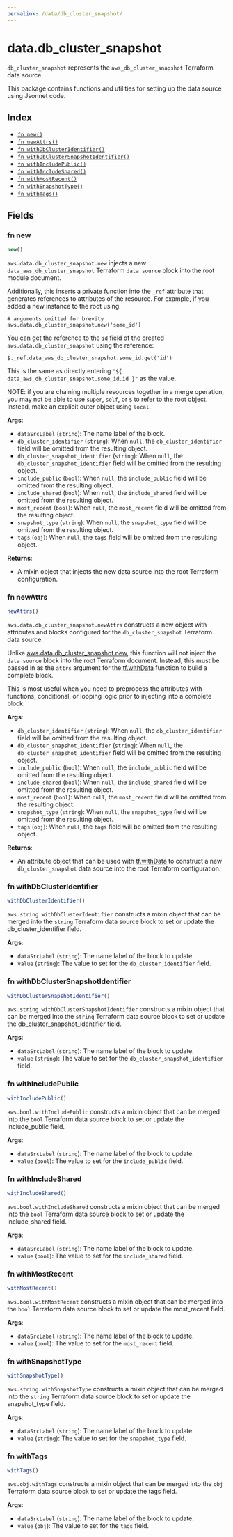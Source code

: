 ```yaml
---
permalink: /data/db_cluster_snapshot/
---
```


# data.db_cluster_snapshot

`db_cluster_snapshot` represents the `aws_db_cluster_snapshot` Terraform data source.



This package contains functions and utilities for setting up the data source using Jsonnet code.


## Index

* [`fn new()`](#fn-new)
* [`fn newAttrs()`](#fn-newattrs)
* [`fn withDbClusterIdentifier()`](#fn-withdbclusteridentifier)
* [`fn withDbClusterSnapshotIdentifier()`](#fn-withdbclustersnapshotidentifier)
* [`fn withIncludePublic()`](#fn-withincludepublic)
* [`fn withIncludeShared()`](#fn-withincludeshared)
* [`fn withMostRecent()`](#fn-withmostrecent)
* [`fn withSnapshotType()`](#fn-withsnapshottype)
* [`fn withTags()`](#fn-withtags)

## Fields

### fn new

```ts
new()
```


`aws.data.db_cluster_snapshot.new` injects a new `data_aws_db_cluster_snapshot` Terraform `data source`
block into the root module document.

Additionally, this inserts a private function into the `_ref` attribute that generates references to attributes of the
resource. For example, if you added a new instance to the root using:

    # arguments omitted for brevity
    aws.data.db_cluster_snapshot.new('some_id')

You can get the reference to the `id` field of the created `aws.data.db_cluster_snapshot` using the reference:

    $._ref.data_aws_db_cluster_snapshot.some_id.get('id')

This is the same as directly entering `"${ data_aws_db_cluster_snapshot.some_id.id }"` as the value.

NOTE: if you are chaining multiple resources together in a merge operation, you may not be able to use `super`, `self`,
or `$` to refer to the root object. Instead, make an explicit outer object using `local`.

**Args**:
  - `dataSrcLabel` (`string`): The name label of the block.
  - `db_cluster_identifier` (`string`):  When `null`, the `db_cluster_identifier` field will be omitted from the resulting object.
  - `db_cluster_snapshot_identifier` (`string`):  When `null`, the `db_cluster_snapshot_identifier` field will be omitted from the resulting object.
  - `include_public` (`bool`):  When `null`, the `include_public` field will be omitted from the resulting object.
  - `include_shared` (`bool`):  When `null`, the `include_shared` field will be omitted from the resulting object.
  - `most_recent` (`bool`):  When `null`, the `most_recent` field will be omitted from the resulting object.
  - `snapshot_type` (`string`):  When `null`, the `snapshot_type` field will be omitted from the resulting object.
  - `tags` (`obj`):  When `null`, the `tags` field will be omitted from the resulting object.

**Returns**:
- A mixin object that injects the new data source into the root Terraform configuration.


### fn newAttrs

```ts
newAttrs()
```


`aws.data.db_cluster_snapshot.newAttrs` constructs a new object with attributes and blocks configured for the `db_cluster_snapshot`
Terraform data source.

Unlike [aws.data.db_cluster_snapshot.new](#fn-db_cluster_snapshotnew), this function will not inject the `data source`
block into the root Terraform document. Instead, this must be passed in as the `attrs` argument for the
[tf.withData](https://github.com/tf-libsonnet/core/tree/main/docs#fn-withdata) function to build a complete block.

This is most useful when you need to preprocess the attributes with functions, conditional, or looping logic prior to
injecting into a complete block.

**Args**:
  - `db_cluster_identifier` (`string`):  When `null`, the `db_cluster_identifier` field will be omitted from the resulting object.
  - `db_cluster_snapshot_identifier` (`string`):  When `null`, the `db_cluster_snapshot_identifier` field will be omitted from the resulting object.
  - `include_public` (`bool`):  When `null`, the `include_public` field will be omitted from the resulting object.
  - `include_shared` (`bool`):  When `null`, the `include_shared` field will be omitted from the resulting object.
  - `most_recent` (`bool`):  When `null`, the `most_recent` field will be omitted from the resulting object.
  - `snapshot_type` (`string`):  When `null`, the `snapshot_type` field will be omitted from the resulting object.
  - `tags` (`obj`):  When `null`, the `tags` field will be omitted from the resulting object.

**Returns**:
  - An attribute object that can be used with [tf.withData](https://github.com/tf-libsonnet/core/tree/main/docs#fn-withdata) to construct a new `db_cluster_snapshot` data source into the root Terraform configuration.


### fn withDbClusterIdentifier

```ts
withDbClusterIdentifier()
```

`aws.string.withDbClusterIdentifier` constructs a mixin object that can be merged into the `string`
Terraform data source block to set or update the db_cluster_identifier field.



**Args**:
  - `dataSrcLabel` (`string`): The name label of the block to update.
  - `value` (`string`): The value to set for the `db_cluster_identifier` field.


### fn withDbClusterSnapshotIdentifier

```ts
withDbClusterSnapshotIdentifier()
```

`aws.string.withDbClusterSnapshotIdentifier` constructs a mixin object that can be merged into the `string`
Terraform data source block to set or update the db_cluster_snapshot_identifier field.



**Args**:
  - `dataSrcLabel` (`string`): The name label of the block to update.
  - `value` (`string`): The value to set for the `db_cluster_snapshot_identifier` field.


### fn withIncludePublic

```ts
withIncludePublic()
```

`aws.bool.withIncludePublic` constructs a mixin object that can be merged into the `bool`
Terraform data source block to set or update the include_public field.



**Args**:
  - `dataSrcLabel` (`string`): The name label of the block to update.
  - `value` (`bool`): The value to set for the `include_public` field.


### fn withIncludeShared

```ts
withIncludeShared()
```

`aws.bool.withIncludeShared` constructs a mixin object that can be merged into the `bool`
Terraform data source block to set or update the include_shared field.



**Args**:
  - `dataSrcLabel` (`string`): The name label of the block to update.
  - `value` (`bool`): The value to set for the `include_shared` field.


### fn withMostRecent

```ts
withMostRecent()
```

`aws.bool.withMostRecent` constructs a mixin object that can be merged into the `bool`
Terraform data source block to set or update the most_recent field.



**Args**:
  - `dataSrcLabel` (`string`): The name label of the block to update.
  - `value` (`bool`): The value to set for the `most_recent` field.


### fn withSnapshotType

```ts
withSnapshotType()
```

`aws.string.withSnapshotType` constructs a mixin object that can be merged into the `string`
Terraform data source block to set or update the snapshot_type field.



**Args**:
  - `dataSrcLabel` (`string`): The name label of the block to update.
  - `value` (`string`): The value to set for the `snapshot_type` field.


### fn withTags

```ts
withTags()
```

`aws.obj.withTags` constructs a mixin object that can be merged into the `obj`
Terraform data source block to set or update the tags field.



**Args**:
  - `dataSrcLabel` (`string`): The name label of the block to update.
  - `value` (`obj`): The value to set for the `tags` field.

